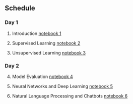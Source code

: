 ## Schedule

### Day 1
1. Introduction 
[notebook 1](notebooks/1_introduction.ipynb)

2. Supervised Learning
[notebook 2](notebooks/2_supervised_learning.ipynb)

3. Unsupervised Learning
[notebook 3](notebooks/3_unsupervised_learning.ipynb)


### Day 2
4. Model Evaluation
[notebook 4](notebooks/4_model_evaluation.ipynb)

5. Neural Networks and Deep Learning
[notebook 5](notebooks/5_neural_networks.ipynb)

6. Natural Language Processing and Chatbots
[notebook 6](notebooks/6_nlp.ipynb)
